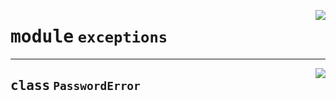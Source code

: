 <!-- markdownlint-disable -->

<a href="https://github.com/gizatechxyz/giza-cli/blob/main/giza/exceptions.py#L0"><img align="right" style="float:right;" src="https://img.shields.io/badge/-source-cccccc?style=flat-square"></a>

# <kbd>module</kbd> `exceptions`






---

<a href="https://github.com/gizatechxyz/giza-cli/blob/main/giza/exceptions.py#L1"><img align="right" style="float:right;" src="https://img.shields.io/badge/-source-cccccc?style=flat-square"></a>

## <kbd>class</kbd> `PasswordError`








